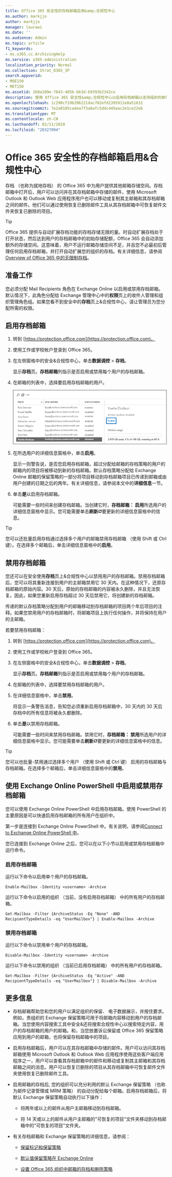 ```yaml
---
title: Office 365 安全性的存档邮箱启用&amp;合规性中心
ms.author: markjjo
author: markjjo
manager: laurawi
ms.date: ''
ms.audience: Admin
ms.topic: article
f1_keywords:
- ms.o365.cc.ArchivingHelp
ms.service: o365-administration
localization_priority: Normal
ms.collection: Strat_O365_IP
search.appverid:
- MOE150
- MET150
ms.assetid: 268a109e-7843-405b-bb3d-b9393b2342ce
description: 使用 Office 365 安全性&amp;合规性中心以启用存档邮箱以支持组织的邮件保留，电子数据展示，并保留要求。
ms.openlocfilehash: 1c290cf19b396221dac702efd1395911e8a51631
ms.sourcegitcommit: 7e2a0185cadea7f3a6afc5ddc445eac2e1ce22eb
ms.translationtype: MT
ms.contentlocale: zh-CN
ms.lasthandoff: 02/11/2019
ms.locfileid: "28327094"
---
```

# <a name="enable-archive-mailboxes-in-the-office-365-security-amp-compliance-center"></a>Office 365 安全性的存档邮箱启用&amp;合规性中心
  
存档 （也称为就地存档） 的 Office 365 中为用户提供其他邮箱存储空间。存档邮箱中打开后，用户可以访问并在其存档邮箱中存储的邮件，使用 Microsoft Outlook 和 Outlook Web 应用程序用户也可以移动或复制其主邮箱和其存档邮箱之间的邮件。他们可以通过使用恢复已删除邮件工具从其存档邮箱中可恢复邮件文件夹恢复已删除的项目。 
  
> [!TIP]
> Office 365 提供与自动扩展存档功能的存档存储无限的量。时自动扩展存档处于打开状态，然后达到用户的存档邮箱中的初始存储配额，Office 365 会自动添加额外的存储空间。这意味着，用户不运行邮箱存储空间不足，并且您不必最初后管理任何启用存档邮箱，并打开自动扩展您的组织的存档。有关详细信息，请参阅[Overview of Office 365 中的无限制存档](unlimited-archiving.md)。 
  
## <a name="before-you-begin"></a>准备工作

您必须分配 Mail Recipients 角色在 Exchange Online 以启用或禁用存档邮箱。默认情况下，此角色分配给 Exchange 管理中心中的**权限**页上的收件人管理和组织管理角色组。如果您看不到安全中的**存档**页上&amp;合规性中心，请让管理员为您分配所需的权限。 
  
## <a name="enable-an-archive-mailbox"></a>启用存档邮箱
  
1. 转到 [https://protection.office.com](https://protection.office.com)。
    
2. 使用工作或学校帐户登录到 Office 365。
    
3. 在左侧窗格中的安全&amp;合规性中心，单击**数据调控** \> **存档**。
    
    显示**存档**页。**存档邮箱**列指示是否启用或禁用每个用户的存档邮箱。 
    
4. 在邮箱的列表中，选择要启用存档邮箱的用户。
    
    ![在所选用户启用存档邮箱的详细信息窗格中单击启用](media/8b53cdec-d5c9-4c28-af11-611f95c37b34.png)
  
5. 在所选用户的详细信息窗格中，单击**启用**。 
    
    显示一则警告说，是否您启用存档邮箱，超过分配给邮箱的存档策略的用户的邮箱内的项目将被移动到新的存档邮箱。默认存档策略分配给 Exchange Online 邮箱的保留策略的一部分将项目移动到存档邮箱项目已传递到邮箱或由用户创建的日期之后的两年。有关详细信息，请参阅本文中的**详细信息**一节。 
    
6. 单击**是**以启用存档邮箱。 
    
    可能需要一些时间来创建存档邮箱。当创建它时，**存档邮箱： 启用**所选用户的详细信息窗格中显示。您可能需要单击**刷新**![刷新图标](media/O365-MDM-Policy-RefreshIcon.gif)要更新的详细信息窗格中的信息。 
    
> [!TIP]
> 您可以还批量启用存档通过选择多个用户的邮箱禁用存档邮箱 （使用 Shift 或 Ctrl 键）。在选择多个邮箱后，单击详细信息窗格中的**启用**。 
  
## <a name="disable-an-archive-mailbox"></a>禁用存档邮箱
  
您还可以在安全使用**存档**页上&amp;合规性中心以禁用用户的存档邮箱。禁用存档邮箱后，您可以将其重新连接到用户的主邮箱禁用它 30 天内。在这种情况下，还原存档邮箱的原始内容。30 天后，原始的存档邮箱的内容被永久删除，并且无法恢复。因此，如果您重新启用存档超过 30 天后禁用它，将创建新的存档邮箱。 
  
传递的默认存档策略分配到用户的邮箱移动到存档邮箱的项目两个年后项目的注释。如果您禁用用户的存档邮箱时，将邮箱项目上执行任何操作，并将保持在用户的主邮箱。
  
若要禁用存档邮箱：
  
1. 转到 [https://protection.office.com](https://protection.office.com)。
    
2. 使用工作或学校帐户登录到 Office 365。
    
3. 在左侧窗格中的安全&amp;合规性中心，单击**数据调控** \> **存档**。
    
    显示**存档**页。**存档邮箱**列指示是否启用或禁用每个用户的存档邮箱。 
    
4. 在邮箱的列表中，选择要禁用存档邮箱的用户。
    
5. 在详细信息窗格中，单击**禁用**。 
    
    将显示一条警告消息，告知您必须重新启用存档邮箱中，30 天内的 30 天后存档中的所有信息将被永久都删除。 
    
6. 单击**是**以禁用存档邮箱。 
    
    可能需要一些时间来禁用存档邮箱。禁用它时，**存档邮箱： 禁用**所选用户的详细信息窗格中显示。您可能需要单击**刷新**![刷新图标](media/O365-MDM-Policy-RefreshIcon.gif)要更新的详细信息窗格中的信息。 
    
> [!TIP]
> 您可以也批量-禁用通过选择多个用户 （使用 Shift 或 Ctrl 键） 启用的存档邮箱与存档邮箱。在选择多个邮箱后，单击详细信息窗格中的**禁用**。 
  
## <a name="use-exchange-online-powershell-to-enable-or-disable-archive-mailboxes"></a>使用 Exchange Online PowerShell 中启用或禁用存档邮箱

您可以使用 Exchange Online PowerShell 中启用存档邮箱。使用 PowerShell 的主要原因是可以快速启用存档邮箱的所有用户在组织中。

第一步是连接到 Exchange Online PowerShell 中。有关说明，请参阅[Connect to Exchange Online PowerShell 中](https://docs.microsoft.com/powershell/exchange/exchange-online/connect-to-exchange-online-powershell/connect-to-exchange-online-powershell)。

您已连接到 Exchange Online 之后，您可以在以下小节以启用或禁用存档邮箱中运行命令。

### <a name="enable-archive-mailboxes"></a>启用存档邮箱

运行以下命令以启用单个用户的存档邮箱。
    
  ```
  Enable-Mailbox -Identity <username> -Archive
  ```

运行以下命令以启用的组织 （当前，没有启用存档邮箱） 中的所有用户的存档邮箱。
    
  ```
  Get-Mailbox -Filter {ArchiveStatus -Eq "None" -AND RecipientTypeDetails -eq "UserMailbox"} | Enable-Mailbox -Archive
  ```
  
### <a name="disable-archive-mailboxes"></a>禁用存档邮箱

运行以下命令以禁用单个用户的存档邮箱。
    
  ```
  Disable-Mailbox -Identity <username> -Archive
  ```

运行以下命令以禁用的组织 （当前已启用存档邮箱） 中的所有用户的存档邮箱。
    
  ```
  Get-Mailbox -Filter {ArchiveStatus -Eq "Active" -AND RecipientTypeDetails -eq "UserMailbox"} | Disable-Mailbox -Archive
  ```

## <a name="more-information"></a>更多信息
  
- 存档邮箱帮助您和您的用户以满足组织的保留、 电子数据展示，并按住要求。例如，贵组织的 Exchange 保留策略可用于将邮箱内容移动到用户的存档邮箱。当您使用内容搜索工具中安全&amp;还将搜索合规性中心以搜索特定内容，用户的存档邮箱的用户的邮箱。和，当您放置诉讼保留或 Office 365 保留策略应用到用户的邮箱，也将保留存档邮箱中的项目。
  
- 启用存档邮箱后，用户可以在其存档邮箱中存储的邮件。用户可以访问其存档邮箱使用 Microsoft Outlook 和 Outlook Web 应用程序使用这些客户端应用程序之一，用户可以查看其存档邮箱中的邮件和移动或复制其主邮箱和其存档邮箱之间的消息。用户可以恢复已删除的项目从其存档邮箱中可恢复邮件文件夹使用恢复已删除邮件工具。 
  
- 启用邮箱的存档后, 您的组织可以充分利用的默认 Exchange 保留策略 （也称为邮件记录管理或 MRM 策略） 的自动分配给每个邮箱。启用存档邮箱后，将默认 Exchange 保留策略自动执行以下操作： 
  
    - 将两年或以上的邮件从用户主邮箱移动到存档邮箱。 
    
    - 将 14 天或以上的邮件从用户主邮箱的"可恢复的项目"文件夹移动到存档邮箱中的"可恢复的项目"文件夹。
    
- 有关存档邮箱和 Exchange 保留策略的详细信息，请参阅：
  
    
  - [保留标记和保留策略](https://go.microsoft.com/fwlink/?LinkId=404424)
    
  - [默认值保留策略在 Exchange Online](https://go.microsoft.com/fwlink/?linkid=839418)
    
  - [设置 Office 365 组织中邮箱的存档和删除策略](set-up-an-archive-and-deletion-policy-for-mailboxes.md)
